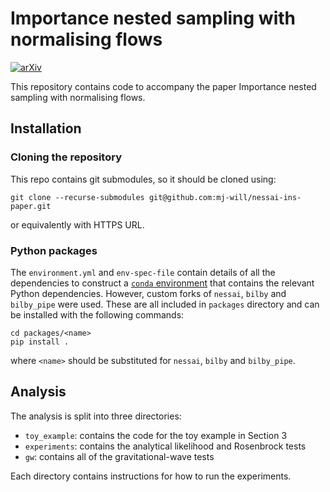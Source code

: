 # Importance nested sampling with normalising flows

[![arXiv](https://img.shields.io/badge/arXiv-2302.08526-b31b1b.svg)](https://arxiv.org/abs/2302.08526)

This repository contains code to accompany the paper Importance nested sampling with normalising flows.

## Installation

### Cloning the repository

This repo contains git submodules, so it should be cloned using:

```
git clone --recurse-submodules git@github.com:mj-will/nessai-ins-paper.git
```

or equivalently with HTTPS URL.

### Python packages

The `environment.yml` and `env-spec-file` contain details of all the dependencies to construct a [`conda` environment](https://conda.io/projects/conda/en/latest/user-guide/tasks/manage-environments.html) that contains the relevant Python dependencies. However, custom forks of `nessai`, `bilby` and `bilby_pipe` were used. These are all included in `packages` directory and can be installed with the following commands:

```
cd packages/<name>
pip install .
```

where `<name>` should be substituted for `nessai`, `bilby` and `bilby_pipe`.


## Analysis

The analysis is split into three directories:

* `toy_example`: contains the code for the toy example in Section 3
* `experiments`: contains the analytical likelihood and Rosenbrock tests
* `gw`: contains all of the gravitational-wave tests

Each directory contains instructions for how to run the experiments.
